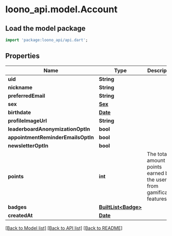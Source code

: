 # loono_api.model.Account

## Load the model package
```dart
import 'package:loono_api/api.dart';
```

## Properties
Name | Type | Description | Notes
------------ | ------------- | ------------- | -------------
**uid** | **String** |  | 
**nickname** | **String** |  | 
**preferredEmail** | **String** |  | 
**sex** | [**Sex**](Sex.md) |  | 
**birthdate** | [**Date**](Date.md) |  | 
**profileImageUrl** | **String** |  | [optional] 
**leaderboardAnonymizationOptIn** | **bool** |  | 
**appointmentReminderEmailsOptIn** | **bool** |  | 
**newsletterOptIn** | **bool** |  | 
**points** | **int** | The total amount of points earned by the user from gamification features. | 
**badges** | [**BuiltList&lt;Badge&gt;**](Badge.md) |  | 
**createdAt** | [**Date**](Date.md) |  | 

[[Back to Model list]](../README.md#documentation-for-models) [[Back to API list]](../README.md#documentation-for-api-endpoints) [[Back to README]](../README.md)


